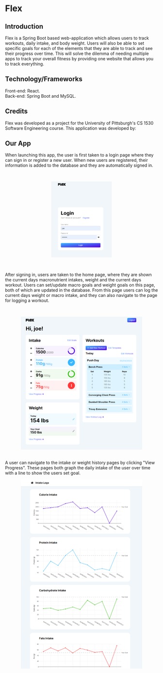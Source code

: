 # Flex
## Introduction

Flex is a Spring Boot based web-application which allows users to track workouts, daily intake, and body weight. Users will also be able to set specific goals for each of the elements that they are able to track and see their progress over time. This will solve the dilemma of needing multiple apps to track your overall fitness by providing one website that allows you to track everything. 

## Technology/Frameworks
Front-end: React.<br> 
Back-end: Spring Boot and MySQL.

## Credits
Flex was developed as a project for the University of Pittsburgh's CS 1530 Software Engineering course. This application was developed by:


## Our App
When launching this app, the user is first taken to a login page where they can sign in or register a new user. When new users are registered, their information is added to the database and they are automatically signed in.

<br>
    <p align="center">
        <img src="./images/1.png"  width="200" height="">
    </p>
<br>

After signing in, users are taken to the home page, where they are shown the current days macronutrient intakes, weight and the current days workout. Users can set/update macro goals and weight goals on this page, both of which are updated in the database. From this page users can log the current days weight or macro intake, and they can also navigate to the page for logging a workout.

<br>
    <p align="center">
        <img src="./images/2.png" width="400" height="">
    </p>
<br>
A user can navigate to the intake or weight history pages by clicking "View Progress". These pages both graph the daily intake of the user over time with a line to show the users set goal.
<br>
    <p align="center">
        <img src="./images/3.png"  width="400" height="">
    </p>